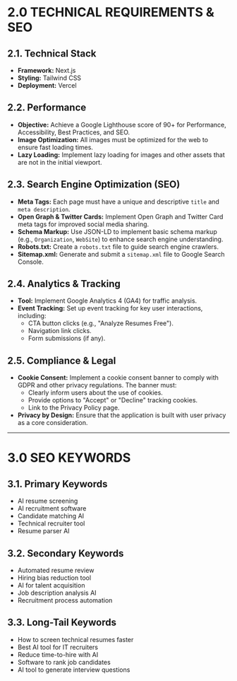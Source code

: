 # 2.0 TECHNICAL REQUIREMENTS & SEO

## 2.1. Technical Stack

-   **Framework:** Next.js
-   **Styling:** Tailwind CSS
-   **Deployment:** Vercel

## 2.2. Performance

-   **Objective:** Achieve a Google Lighthouse score of 90+ for Performance, Accessibility, Best Practices, and SEO.
-   **Image Optimization:** All images must be optimized for the web to ensure fast loading times.
-   **Lazy Loading:** Implement lazy loading for images and other assets that are not in the initial viewport.

## 2.3. Search Engine Optimization (SEO)

-   **Meta Tags:** Each page must have a unique and descriptive `title` and `meta description`.
-   **Open Graph & Twitter Cards:** Implement Open Graph and Twitter Card meta tags for improved social media sharing.
-   **Schema Markup:** Use JSON-LD to implement basic schema markup (e.g., `Organization`, `WebSite`) to enhance search engine understanding.
-   **Robots.txt:** Create a `robots.txt` file to guide search engine crawlers.
-   **Sitemap.xml:** Generate and submit a `sitemap.xml` file to Google Search Console.

## 2.4. Analytics & Tracking

-   **Tool:** Implement Google Analytics 4 (GA4) for traffic analysis.
-   **Event Tracking:** Set up event tracking for key user interactions, including:
    -   CTA button clicks (e.g., "Analyze Resumes Free").
    -   Navigation link clicks.
    -   Form submissions (if any).

## 2.5. Compliance & Legal

-   **Cookie Consent:** Implement a cookie consent banner to comply with GDPR and other privacy regulations. The banner must:
    -   Clearly inform users about the use of cookies.
    -   Provide options to "Accept" or "Decline" tracking cookies.
    -   Link to the Privacy Policy page.
-   **Privacy by Design:** Ensure that the application is built with user privacy as a core consideration.

---

# 3.0 SEO KEYWORDS

## 3.1. Primary Keywords

-   AI resume screening
-   AI recruitment software
-   Candidate matching AI
-   Technical recruiter tool
-   Resume parser AI

## 3.2. Secondary Keywords

-   Automated resume review
-   Hiring bias reduction tool
-   AI for talent acquisition
-   Job description analysis AI
-   Recruitment process automation

## 3.3. Long-Tail Keywords

-   How to screen technical resumes faster
-   Best AI tool for IT recruiters
-   Reduce time-to-hire with AI
-   Software to rank job candidates
-   AI tool to generate interview questions